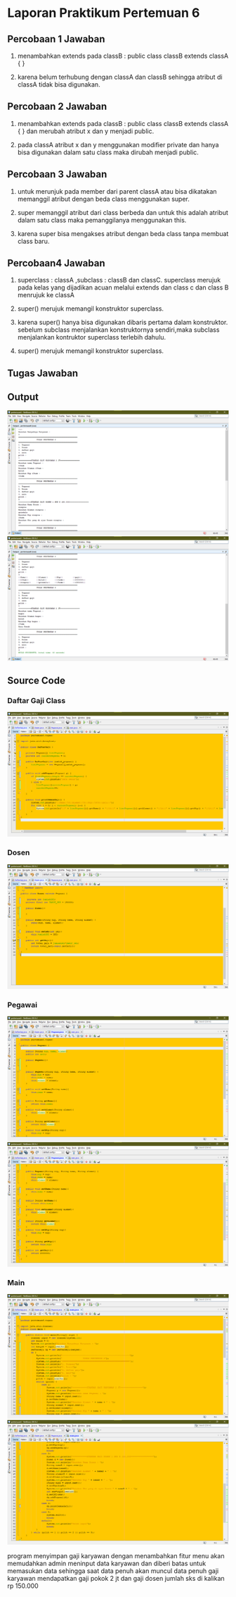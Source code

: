 # Laporan Praktikum Pertemuan 6
## Percobaan 1 Jawaban

1. menambahkan extends pada classB : public class classB extends classA { }

2. karena belum terhubung dengan classA dan classB sehingga atribut di classA tidak bisa digunakan.

## Percobaan 2 Jawaban

1. menambahkan extends pada classB : public class classB extends classA { } dan merubah atribut x dan y menjadi public.

2. pada classA atribut x dan y menggunakan modifier private dan hanya bisa digunakan dalam satu class maka dirubah menjadi public.

## Percobaan 3 Jawaban

1. untuk merunjuk pada member dari parent classA atau bisa dikatakan memanggil atribut dengan beda class menggunakan super.

2. super memanggil atribut dari class berbeda dan untuk this adalah atribut dalam satu class maka pemanggilanya menggunakan this.

3. karena super bisa mengakses atribut dengan beda class tanpa membuat class baru.

## Percobaan4 Jawaban

1. superclass : classA ,subclass : classB dan classC.
superclass merujuk pada kelas yang dijadikan acuan melalui extends dan class c dan class B menrujuk ke classA

2. super() merujuk memangil konstruktor superclass.

3. karena super() hanya bisa digunakan dibaris pertama dalam konstruktor.
sebelum subclass menjalankan konstruktornya sendiri,maka subclass menjalankan kontruktor superclass terlebih dahulu.

4. super() merujuk memangil konstruktor superclass.

## Tugas Jawaban

## Output

<img src="img/Screenshot (274).png">
<img src="img/Screenshot (275).png">

## Source Code

### Daftar Gaji Class

<img src="img/Screenshot (276).png">

### Dosen

<img src="img/Screenshot (278).png">

### Pegawai

<img src="img/Screenshot (279).png">
<img src="img/Screenshot (280).png">

### Main

<img src="img/Screenshot (281).png">
<img src="img/Screenshot (282).png">

<p> program menyimpan gaji karyawan dengan menambahkan fitur menu akan memudahkan admin meninput data karyawan dan diberi batas untuk memasukan data sehingga saat data penuh akan muncul data penuh gaji karyawan mendapatkan gaji pokok 2 jt dan gaji dosen jumlah sks di kalikan rp 150.000</p>
